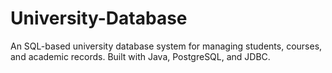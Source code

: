 # University-Database
An SQL-based university database system for managing students, courses, and academic records. Built with Java, PostgreSQL, and JDBC.
